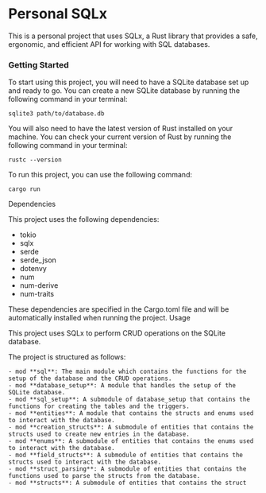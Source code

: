# Personal SQLx

This is a personal project that uses SQLx, a Rust library that provides a safe, ergonomic, and efficient API for working with SQL databases.

### Getting Started

To start using this project, you will need to have a SQLite database set up and ready to go. You can create a new SQLite database by running the following command in your terminal:

`sqlite3 path/to/database.db`

You will also need to have the latest version of Rust installed on your machine. You can check your current version of Rust by running the following command in your terminal:

`rustc --version`

To run this project, you can use the following command:

`cargo run`

Dependencies

This project uses the following dependencies:

- tokio
- sqlx
- serde
- serde_json
- dotenvy
- num
- num-derive
- num-traits

These dependencies are specified in the Cargo.toml file and will be automatically installed when running the project.
Usage

This project uses SQLx to perform CRUD operations on the SQLite database.

The project is structured as follows:

    - mod **sql**: The main module which contains the functions for the setup of the database and the CRUD operations.
    - mod **database_setup**: A module that handles the setup of the SQLite database.
    - mod **sql_setup**: A submodule of database_setup that contains the functions for creating the tables and the triggers.
    - mod **entities**: A module that contains the structs and enums used to interact with the database.
    - mod **creation_structs**: A submodule of entities that contains the structs used to create new entries in the database.
    - mod **enums**: A submodule of entities that contains the enums used to interact with the database.
    - mod **field_structs**: A submodule of entities that contains the structs used to interact with the database.
    - mod **struct_parsing**: A submodule of entities that contains the functions used to parse the structs from the database.
    - mod **structs**: A submodule of entities that contains the struct
